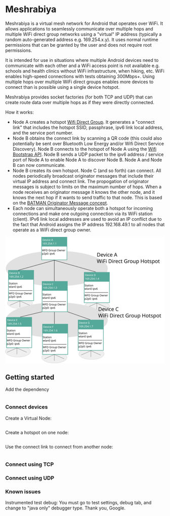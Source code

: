 # Meshrabiya

Meshrabiya is a virtual mesh network for Android that operates over WiFi. It allows applications
to seamlessly communicate over multiple hops and multiple WiFi direct group networks using a 
"virtual" IP address (typically a random auto-generated address e.g. 169.254.x.y). It uses normal
runtime permissions that can be granted by the user and does not require root permissions.

It is intended for use in situations where multiple Android devices need to communicate with each 
other and a WiFi access point is not available e.g. schools and health clinics without WiFi 
infrastructure, when hiking, etc. WiFi enables high-speed connections with tests obtaining 300Mbps+.
Using multiple hops over multiple WiFi direct groups enables more devices to connect than is possible
using a single device hotspot.

Meshrabiya provides socket factories (for both TCP and UDP) that can create route data over multiple
hops as if they were directly connected.

How it works:

* Node A creates a hotspot [Wifi Direct Group](https://developer.android.com/reference/android/net/wifi/p2p/WifiP2pManager#createGroup(android.net.wifi.p2p.WifiP2pManager.Channel,%20android.net.wifi.p2p.WifiP2pManager.ActionListener)). 
  It generates a "connect link" that includes the hotspot SSID, passphrase, ipv6 link local address, 
  and the service port number.
* Node B obtains the connect link by scanning a QR code (this could also potentially be sent over
  Bluetooth Low Energy and/or Wifi Direct Service Discovery). Node B connects to the hotspot of 
  Node A using the [Wifi Bootstrap API](https://developer.android.com/guide/topics/connectivity/wifi-bootstrap).
  Node B sends a UDP packet to the ipv6 address / service port of Node A to enable Node A to discover
  Node B. Node A and Node B can now communicate.
* Node B creates its own hotspot. Node C (and so forth) can connect. All nodes periodically broadcast
  originator messages that include their virtual IP address and connect link. The propogation of
  originator messages is subject to limits on the maximum number of hops. When a node receives an
  originator message it knows the other node, and it knows the next hop if it wants to send traffic
  to that node. This is based on the [BATMAN Originator Message concept](https://www.open-mesh.org/doc/batman-adv/OGM.html).
* Each node can simultaneously operate both a hotspot for incoming connections and make one outgoing
  connection via its WiFi station (client). IPv6 link local addresses are used to avoid an IP conflict
  due to the fact that Android assigns the IP address 192.168.49.1 to all nodes that operate as a 
  WiFi direct group owner.

![Diagram](doc/android-wifi-networking.svg)

## Getting started

Add the dependency
```

```

### Connect devices

Create a Virtual Node:

```

```

Create a hotspot on one node:

```

```

Use the connect link to connect from another node:
```

```

### Connect using TCP


### Connect using UDP



### Known issues

Instrumented test debug: You must go to test settings, debug tab, and change to "java only" 
debugger type. Thank you, Google.
